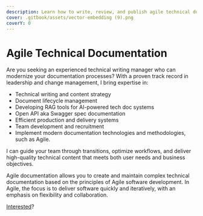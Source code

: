 ```yaml
---
description: Learn how to write, review, and publish agile technical documentation
cover: .gitbook/assets/vector-embedding (9).png
coverY: 0
---
```


# Agile Technical Documentation

Are you seeking an experienced technical writing manager who can modernize your documentation processes? With a proven track record in leadership and change management, I bring expertise in:

* Technical writing and content strategy&#x20;
* Document lifecycle management
* Developing RAG tools for AI-powered tech doc systems
* Open API aka Swagger spec documentation
* Efficient production and delivery systems&#x20;
* Team development and recruitment&#x20;
* Implement modern documentation technologies and methodologies, such as Agile.

I can guide your team through transitions, optimize workflows, and deliver high-quality technical content that meets both user needs and business objectives.

Agile documentation allows you to create and maintain complex technical documentation based on the principles of Agile software development. In Agile, the focus is to deliver software quickly and iteratively, with an emphasis on flexibility and collaboration.

[Interested](toolkit/about-ivan.md)?&#x20;

